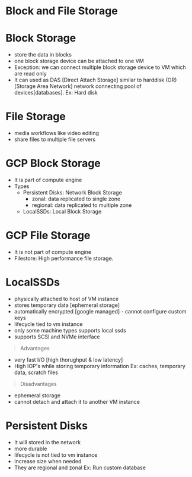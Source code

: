 # Block and File Storage

# Block Storage
- store the data in blocks
- one block storage device can be attached to one VM
- Exception: we can connect multiple block storage device to VM which are read only
- It can used as DAS [Direct Attach Storage] similar to harddisk (OR) [Storage Area Network] network connecting pool of devices[databases]. 
Ex: Hard disk

# File Storage
- media workflows like video editing
- share files to multiple file servers

# GCP Block Storage
- It is part of compute engine
- Types
  - Persistent Disks: Network Block Storage
    - zonal: data replicated to single zone
    - regional: data replicated to multiple zone
  - LocalSSDs: Local Block Storage

# GCP File Storage
- It is not part of compute engine
- Filestore: High performance file storage. 

# LocalSSDs
- physically attached to host of VM instance
- stores temporary data [ephemeral storage]
- automatically encrypted [google managed] - cannot configure custom keys
- lifecycle tied to vm instance
- only some machine types supports local ssds 
- supports SCSI and NVMe interface

> Advantages
- very fast I/O [high thorughput & low latency]
- High IOP's while storing temporary information
Ex: caches, temporary data, scratch files

> Disadvantages
- ephemeral storage
- cannot detach and attach it to another VM instance

# Persistent Disks
- It will stored in the network
- more durable
- lifecycle is not tied to vm instance
- increase size when needed
- They are regional and zonal
Ex: Run custom database

